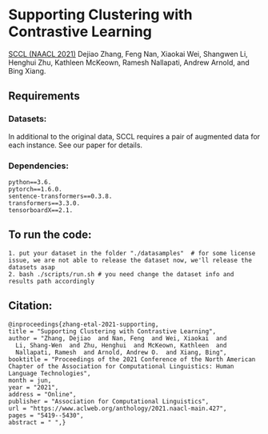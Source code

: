 # Supporting Clustering with Contrastive Learning
[SCCL (NAACL 2021)](https://www.aclweb.org/anthology/2021.naacl-main.427.pdf) 
Dejiao Zhang, Feng Nan, Xiaokai Wei, Shangwen Li, Henghui Zhu,
Kathleen McKeown, Ramesh Nallapati, Andrew Arnold, and Bing Xiang. 


## Requirements

### Datasets:
  In additional to the original data, SCCL requires a pair of augmented data for each 
instance. See our paper for details. 

### Dependencies:
    python==3.6. 
    pytorch==1.6.0. 
    sentence-transformers==0.3.8. 
    transformers==3.3.0. 
    tensorboardX==2.1.  

## To run the code:
    1. put your dataset in the folder "./datasamples"  # for some license issue, we are not able to release the dataset now, we'll release the datasets asap
    2. bash ./scripts/run.sh # you need change the dataset info and results path accordingly


## Citation:
    @inproceedings{zhang-etal-2021-supporting,
    title = "Supporting Clustering with Contrastive Learning",
    author = "Zhang, Dejiao  and Nan, Feng  and Wei, Xiaokai  and
      Li, Shang-Wen  and Zhu, Henghui  and McKeown, Kathleen  and
      Nallapati, Ramesh  and Arnold, Andrew O.  and Xiang, Bing",
    booktitle = "Proceedings of the 2021 Conference of the North American Chapter of the Association for Computational Linguistics: Human Language Technologies",
    month = jun,
    year = "2021",
    address = "Online",
    publisher = "Association for Computational Linguistics",
    url = "https://www.aclweb.org/anthology/2021.naacl-main.427",
    pages = "5419--5430",
    abstract = " ",}